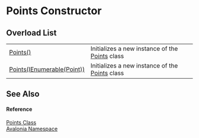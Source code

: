 # Points Constructor


## Overload List
<table>
<tr>
<td><a href="M_Avalonia_Points__ctor">Points()</a></td>
<td>Initializes a new instance of the <a href="T_Avalonia_Points">Points</a> class</td>
</tr>
<tr>
<td><a href="M_Avalonia_Points__ctor_1">Points(IEnumerable(Point))</a></td>
<td>Initializes a new instance of the <a href="T_Avalonia_Points">Points</a> class</td>
</tr>
</table>

## See Also


#### Reference
<a href="T_Avalonia_Points">Points Class</a>  
<a href="N_Avalonia">Avalonia Namespace</a>  

